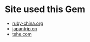# Site used this Gem

* [ruby-china.org](https://ruby-china.org/account/sign_in)
* [japantrip.cn](http://www.japantrip.cn/account/sign_in)
* [tshe.com](http://tshe.com/users/sign_up)